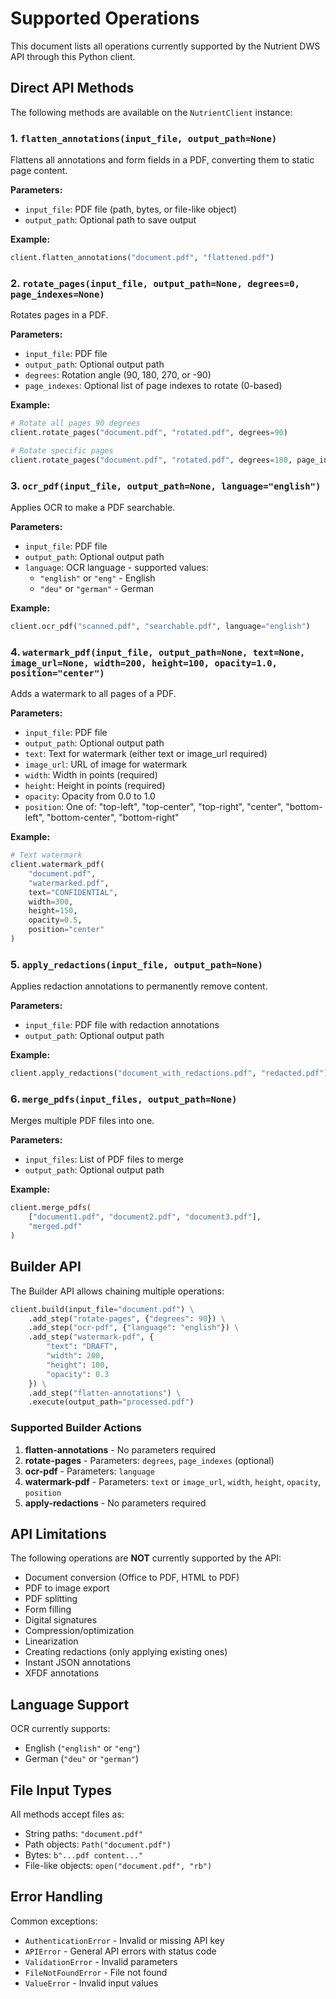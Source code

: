 # Supported Operations

This document lists all operations currently supported by the Nutrient DWS API through this Python client.

## Direct API Methods

The following methods are available on the `NutrientClient` instance:

### 1. `flatten_annotations(input_file, output_path=None)`
Flattens all annotations and form fields in a PDF, converting them to static page content.

**Parameters:**
- `input_file`: PDF file (path, bytes, or file-like object)
- `output_path`: Optional path to save output

**Example:**
```python
client.flatten_annotations("document.pdf", "flattened.pdf")
```

### 2. `rotate_pages(input_file, output_path=None, degrees=0, page_indexes=None)`
Rotates pages in a PDF.

**Parameters:**
- `input_file`: PDF file
- `output_path`: Optional output path
- `degrees`: Rotation angle (90, 180, 270, or -90)
- `page_indexes`: Optional list of page indexes to rotate (0-based)

**Example:**
```python
# Rotate all pages 90 degrees
client.rotate_pages("document.pdf", "rotated.pdf", degrees=90)

# Rotate specific pages
client.rotate_pages("document.pdf", "rotated.pdf", degrees=180, page_indexes=[0, 2])
```

### 3. `ocr_pdf(input_file, output_path=None, language="english")`
Applies OCR to make a PDF searchable.

**Parameters:**
- `input_file`: PDF file
- `output_path`: Optional output path
- `language`: OCR language - supported values:
  - `"english"` or `"eng"` - English
  - `"deu"` or `"german"` - German

**Example:**
```python
client.ocr_pdf("scanned.pdf", "searchable.pdf", language="english")
```

### 4. `watermark_pdf(input_file, output_path=None, text=None, image_url=None, width=200, height=100, opacity=1.0, position="center")`
Adds a watermark to all pages of a PDF.

**Parameters:**
- `input_file`: PDF file
- `output_path`: Optional output path
- `text`: Text for watermark (either text or image_url required)
- `image_url`: URL of image for watermark
- `width`: Width in points (required)
- `height`: Height in points (required)
- `opacity`: Opacity from 0.0 to 1.0
- `position`: One of: "top-left", "top-center", "top-right", "center", "bottom-left", "bottom-center", "bottom-right"

**Example:**
```python
# Text watermark
client.watermark_pdf(
    "document.pdf",
    "watermarked.pdf",
    text="CONFIDENTIAL",
    width=300,
    height=150,
    opacity=0.5,
    position="center"
)
```

### 5. `apply_redactions(input_file, output_path=None)`
Applies redaction annotations to permanently remove content.

**Parameters:**
- `input_file`: PDF file with redaction annotations
- `output_path`: Optional output path

**Example:**
```python
client.apply_redactions("document_with_redactions.pdf", "redacted.pdf")
```

### 6. `merge_pdfs(input_files, output_path=None)`
Merges multiple PDF files into one.

**Parameters:**
- `input_files`: List of PDF files to merge
- `output_path`: Optional output path

**Example:**
```python
client.merge_pdfs(
    ["document1.pdf", "document2.pdf", "document3.pdf"],
    "merged.pdf"
)
```

## Builder API

The Builder API allows chaining multiple operations:

```python
client.build(input_file="document.pdf") \
    .add_step("rotate-pages", {"degrees": 90}) \
    .add_step("ocr-pdf", {"language": "english"}) \
    .add_step("watermark-pdf", {
        "text": "DRAFT",
        "width": 200,
        "height": 100,
        "opacity": 0.3
    }) \
    .add_step("flatten-annotations") \
    .execute(output_path="processed.pdf")
```

### Supported Builder Actions

1. **flatten-annotations** - No parameters required
2. **rotate-pages** - Parameters: `degrees`, `page_indexes` (optional)
3. **ocr-pdf** - Parameters: `language`
4. **watermark-pdf** - Parameters: `text` or `image_url`, `width`, `height`, `opacity`, `position`
5. **apply-redactions** - No parameters required

## API Limitations

The following operations are **NOT** currently supported by the API:

- Document conversion (Office to PDF, HTML to PDF)
- PDF to image export
- PDF splitting
- Form filling
- Digital signatures
- Compression/optimization
- Linearization
- Creating redactions (only applying existing ones)
- Instant JSON annotations
- XFDF annotations

## Language Support

OCR currently supports:
- English (`"english"` or `"eng"`)
- German (`"deu"` or `"german"`)

## File Input Types

All methods accept files as:
- String paths: `"document.pdf"`
- Path objects: `Path("document.pdf")`
- Bytes: `b"...pdf content..."`
- File-like objects: `open("document.pdf", "rb")`

## Error Handling

Common exceptions:
- `AuthenticationError` - Invalid or missing API key
- `APIError` - General API errors with status code
- `ValidationError` - Invalid parameters
- `FileNotFoundError` - File not found
- `ValueError` - Invalid input values